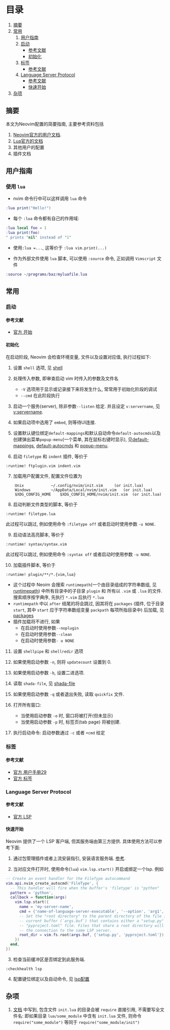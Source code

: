 # 目录
1. [摘要](#摘要)
2. [常用](#常用)
    1. [用户指南](#用户指南)
    2. [启动](#启动)
        - [参考文献](#reference-1)
        - [初始化](#初始化)
    3. [标签](#标签)
        - [参考文献](#reference-2)
    4. [Language Server Protocol](#language-server-protocol)
        - [参考文献](#reference-3)
        - [快速开始](#快速开始)
3. [杂项](#杂项)

## 摘要

本文为Neovim配置的简要指南, 主要参考资料包括
1. [Neovim官方的用户文档](https://neovim.io/doc/user/).
2. [Lua官方的文档](https://www.lua.org/manual/5.4/)
3. 其他用户的配置
4. 插件文档

## 用户指南

### 使用 `lua`

- nvim 命令行中可以这样调用 `lua` 命令
```lua
:lua print("Hello!")
```
- 每个 `:lua` 命令都有自己的作用域:
```lua
:lua local foo = 1
:lua print(foo)
" prints "nil" instead of "1"
```
- 使用`:lua =...`, 这等价于 `:lua vim.print(...)`

- 作为外部文件使用 `lua` 脚本, 可以使用 `:source` 命令, 正如调用 `Vimscript` 文件

```lua
:source ~/programs/baz/myluafile.lua
```

## 常用

### 启动

<h4 id="reference-1">参考文献</h4>

- [官方 开始](https://neovim.io/doc/user/starting.html#startup)

#### 初始化

在启动阶段, Neovim 会检查环境变量, 文件以及设置对应值, 执行过程如下:

1. 设置 `shell` 选项, 见 [shell](https://neovim.io/doc/user/options.html#'shell')

2. 处理传入参数, 即审查启动 vim 时传入的参数及文件名
    - `-V` 选项用于显示或记录接下来将发生什么, 常常用于初始化阶段的调试
    - `--cmd` 在此阶段执行

3. 启动一个服务(server), 除非参数`--listen` 给定.
    并且设定 `v:servername`, 见 [v:servername](https://neovim.io/doc/user/vvars.html#v%3Aservername).

4. 如果启动项中选用了 `embed`, 则等待UI连接.

5. 设置默认键位绑定`default-mappings`和默认自动命令`default-autocmds`以及创建弹出菜单`popup-menu`(一个菜单, 其在鼠标右键时显示), 见[default-mappings](https://neovim.io/doc/user/vim_diff.html#default-mappings), [default-autocmds](https://neovim.io/doc/user/vim_diff.html#default-autocmds) 和 [popup-menu](https://neovim.io/doc/user/gui.html#popup-menu).

6. 启动 `filetype` 和 `indent` 插件, 等价于

```vim
:runtime! ftplugin.vim indent.vim
```

7. 加载用户配置文件, 配置文件位置为
```shell
	Unix			~/.config/nvim/init.vim		(or init.lua)
	Windows			~/AppData/Local/nvim/init.vim	(or init.lua)
	$XDG_CONFIG_HOME  	$XDG_CONFIG_HOME/nvim/init.vim	(or init.lua)
```

8. 启动判断文件类型的脚本, 等价于
```vim
:runtime! filetype.lua
```
此过程可以跳过, 例如使用命令 `:filetype off` 或者启动时使用参数 `-u NONE`.

9. 启动语法高亮脚本, 等价于
```vim
:runtime! syntax/syntax.vim
```
此过程可以跳过, 例如使用命令 `:syntax off` 或者启动时使用参数 `-u NONE`.

10. 加载插件脚本, 等价于
```vim
:runtime! plugin/**/*.{vim,lua}
```
- 这个过程中 Neoim 会搜索 `runtimepath`(一个由目录组成的字符串数组, 见[runtimepath](https://neovim.io/doc/user/options.html#'runtimepath')) 中所有目录中的子目录 `plugin` 和 所有以 `.vim` 或 `.lua` 的文件.
搜索顺序按字典序, 先执行 `*.vim` 后执行 `*.lua`
- `runtimepath` 中以 `after` 结尾的将会跳过, 因其将在 `packages` (插件, 位于目录`start`, 其中 `start` 应于字符串数组变量 `packpath` 每项所指目录中) 后加载, 见 [packages](https://neovim.io/doc/user/repeat.html#packages)
- 插件加载将不进行, 如果
    - 在启动时使用参数`--noplugin`
    - 在启动时使用参数`--clean`
    - 在启动时使用参数`- u NONE`

11. 设置 `shellpipe` 和 `shellredir` 选项

12. 如果使用启动参数 `-n`, 则将 `updatecount` 设置到 0.

13. 如果使用启动参数 `-b`, 设置二进选项.

14. 读取 `shada-file`, 见 [shada-file](https://neovim.io/doc/user/starting.html#shada-file)

15. 如果使用启动参数 `-q` 或者退出失败, 读取 `quickfix` 文件.

16. 打开所有窗口: 
    - 当使用启动参数 `-o` 时, 窗口将被打开(但未显示)
    - 当使用启动参数 `-p` 时, 标签页(tab page) 将被创建.

17. 执行启动命令: 启动参数通过 `-c` 或者 `+cmd` 给定

### 标签

<h4 id="reference-2">参考文献</h4>

- [官方 用户手册29](https://neovim.io/doc/user/usr_29.html#29.1)
- [官方 标签](https://neovim.io/doc/user/tagsrch.html#tags)

### Language Server Protocol

<h4 id="reference-3">参考文献</h4>

- [官方 LSP](https://neovim.io/doc/user/lsp.html#lsp)

#### 快速开始

Neovim 提供了一个 LSP 客户端, 但其服务端由第三方提供.
具体使用方法可以参考下面:

1. 通过包管理插件或者上流安装指引, 安装语言服务端.
    [参考](https://microsoft.github.io/language-server-protocol/implementors/servers/).

2. 当对应文件打开时, 使用命令(`lua`) `vim.lsp.start()` 开启或绑定一个lsp. 例如

```lua
-- Create an event handler for the FileType autocommand
vim.api.nvim_create_autocmd('FileType', {
  -- This handler will fire when the buffer's 'filetype' is "python"
  pattern = 'python',
  callback = function(args)
    vim.lsp.start({
      name = 'my-server-name',
      cmd = {'name-of-language-server-executable', '--option', 'arg1', 'arg2'},
      -- Set the "root directory" to the parent directory of the file in the
      -- current buffer (`args.buf`) that contains either a "setup.py" or a
      -- "pyproject.toml" file. Files that share a root directory will reuse
      -- the connection to the same LSP server.
      root_dir = vim.fs.root(args.buf, {'setup.py', 'pyproject.toml'}),
    })
  end,
})
```

3. 检查当前缓冲区是否绑定到此服务端.
```vim
:checkhealth lsp
```

4. 配置键位绑定以及自动命令, 见 [lsp配置](https://neovim.io/doc/user/lsp.html#lsp-config)

## 杂项

1. [文档](https://neovim.io/doc/user/lua-guide.html#lua-guide-modules) 中写到, 包含文件 `init.lua` 的目录会被 `require` 直接引用, 不需要写全文件名: 即如果目录 `lua/some_module` 中含有 `init.lua` 文件, 则命令 `require("some_module")` 等同于 `require("some_module/init")`

